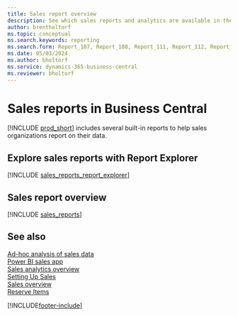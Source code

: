 ```yaml
---
title: Sales report overview
description: See which sales reports and analytics are available in the standard version of Business Central so that you can keep track of your business.
author: brentholtorf
ms.topic: conceptual
ms.search.keywords: reporting
ms.search.form: Report_107, Report_108, Report_111, Report_112, Report_113, Report_119, Report_121, Report_129, Report_209, Report_708, Report_713, Report_718, Report_813, Report_7313
ms.date: 05/03/2024
ms.author: bholtorf
ms.service: dynamics-365-business-central
ms.reviewer: bholtorf
---
```


# Sales reports in Business Central

[!INCLUDE [prod_short](includes/prod_short.md)] includes several built-in reports to help sales organizations report on their data.

## Explore sales reports with Report Explorer

[!INCLUDE [sales_reports_report_explorer](includes/sales-reports-report-explorer-include.md)]

## Sales report overview

[!INCLUDE [sales_reports](includes/sales-reports-include.md)]

## See also

[Ad-hoc analysis of sales data](ad-hoc-analysis-sales.md)    
[Power BI sales app](sales-powerbi-app.md)  
[Sales analytics overview](sales-analytics-overview.md)   
[Setting Up Sales](sales-setup-sales.md)  
[Sales overview](sales-manage-sales.md)  
[Reserve Items](inventory-how-to-reserve-items.md)

[!INCLUDE[footer-include](includes/footer-banner.md)]

